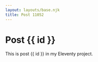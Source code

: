 ```yaml
---
layout: layouts/base.njk
title: Post 11052
---
```


# Post {{ id }}

This is post {{ id }} in my Eleventy project.
